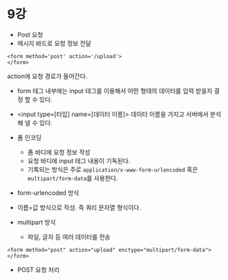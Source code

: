 # 9강

- Post 요청
 - 메시지 바드로 요청 정보 전달 

```
<form method='post' action='/upload'>
</form>
```

action에 요청 경로가 들어간다. 

- form 테그 내부에는 input 테그를 이용해서 어떤 형태의 데이터를 입력 받을지 결정 할 수 있다. 
- <input type=[타입] name=[데이터 이름]>
데이터 이름을 가지고 서버에서 분석 해 낼 수 있다. 

- 폼 인코딩 
    - 폼 바디에 요청 정보 작성 
    - 요청 바디에 input 테그 내용이 기독된다. 
    - 기록되는 방식은 주로 `application/x-www-form-urlencoded` 혹은 `multipart/form-data`를 사용한다. 


- form-urlencoded 방식
 - 이름=값 방식으로 작성. 즉 쿼리 문자열 형식이다. 

- multipart 방식
    - 파일, 글자 등 여러 데이터를 전송

```
<form method="post" action="upload" enctype="multipart/form-data">
</form>
```

- POST 요청 처리 
